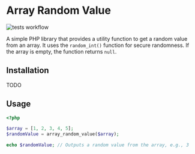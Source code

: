 # Array Random Value

![tests workflow](https://github.com/mlavrk/array-random-value/actions/workflows/test.yml/badge.svg)

A simple PHP library that provides a utility function to get a random value from an array. It uses the `random_int()` function for secure randomness. If the array is empty, the function returns `null`.

## Installation

TODO

## Usage

```php
<?php

$array = [1, 2, 3, 4, 5];
$randomValue = array_random_value($array);

echo $randomValue; // Outputs a random value from the array, e.g., 3
```